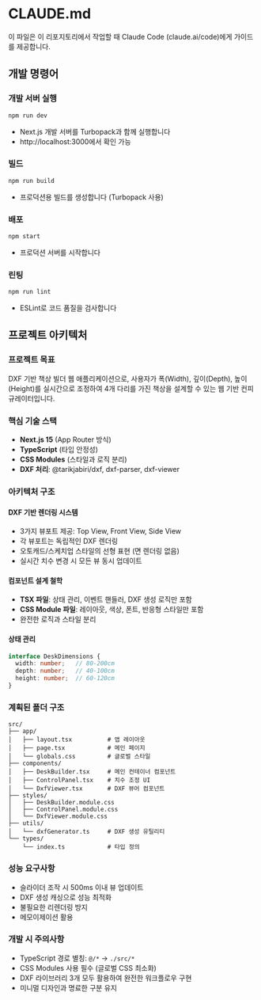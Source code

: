 # CLAUDE.md

이 파일은 이 리포지토리에서 작업할 때 Claude Code (claude.ai/code)에게 가이드를 제공합니다.

## 개발 명령어

### 개발 서버 실행
```bash
npm run dev
```
- Next.js 개발 서버를 Turbopack과 함께 실행합니다
- http://localhost:3000에서 확인 가능

### 빌드
```bash
npm run build
```
- 프로덕션용 빌드를 생성합니다 (Turbopack 사용)

### 배포
```bash
npm start
```
- 프로덕션 서버를 시작합니다

### 린팅
```bash
npm run lint
```
- ESLint로 코드 품질을 검사합니다

## 프로젝트 아키텍처

### 프로젝트 목표
DXF 기반 책상 빌더 웹 애플리케이션으로, 사용자가 폭(Width), 깊이(Depth), 높이(Height)를 실시간으로 조정하여 4개 다리를 가진 책상을 설계할 수 있는 웹 기반 컨피규레이터입니다.

### 핵심 기술 스택
- **Next.js 15** (App Router 방식)
- **TypeScript** (타입 안정성)
- **CSS Modules** (스타일과 로직 분리)
- **DXF 처리**: @tarikjabiri/dxf, dxf-parser, dxf-viewer

### 아키텍처 구조

#### DXF 기반 렌더링 시스템
- 3가지 뷰포트 제공: Top View, Front View, Side View
- 각 뷰포트는 독립적인 DXF 렌더링
- 오토캐드/스케치업 스타일의 선형 표현 (면 렌더링 없음)
- 실시간 치수 변경 시 모든 뷰 동시 업데이트

#### 컴포넌트 설계 철학
- **TSX 파일**: 상태 관리, 이벤트 핸들러, DXF 생성 로직만 포함
- **CSS Module 파일**: 레이아웃, 색상, 폰트, 반응형 스타일만 포함
- 완전한 로직과 스타일 분리

#### 상태 관리
```typescript
interface DeskDimensions {
  width: number;   // 80-200cm
  depth: number;   // 40-100cm  
  height: number;  // 60-120cm
}
```

### 계획된 폴더 구조
```
src/
├── app/
│   ├── layout.tsx          # 앱 레이아웃
│   ├── page.tsx            # 메인 페이지
│   └── globals.css         # 글로벌 스타일
├── components/
│   ├── DeskBuilder.tsx     # 메인 컨테이너 컴포넌트
│   ├── ControlPanel.tsx    # 치수 조정 UI
│   └── DxfViewer.tsx       # DXF 뷰어 컴포넌트
├── styles/
│   ├── DeskBuilder.module.css
│   ├── ControlPanel.module.css
│   └── DxfViewer.module.css
├── utils/
│   └── dxfGenerator.ts     # DXF 생성 유틸리티
└── types/
    └── index.ts            # 타입 정의
```

### 성능 요구사항
- 슬라이더 조작 시 500ms 이내 뷰 업데이트
- DXF 생성 캐싱으로 성능 최적화
- 불필요한 리렌더링 방지
- 메모이제이션 활용

### 개발 시 주의사항
- TypeScript 경로 별칭: `@/*` → `./src/*`
- CSS Modules 사용 필수 (글로벌 CSS 최소화)
- DXF 라이브러리 3개 모두 활용하여 완전한 워크플로우 구현
- 미니멀 디자인과 명료한 구분 유지